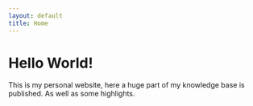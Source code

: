 ```yaml
---
layout: default
title: Home
---
```

# Hello World!

This is my personal website, here a huge part of my knowledge base is published. As well as some highlights.
